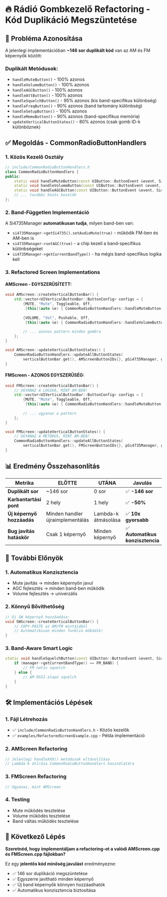 # 🔥 Rádió Gombkezelő Refactoring - Kód Duplikáció Megszüntetése

## 🎯 Probléma Azonosítása

A jelenlegi implementációban **~146 sor duplikált kód** van az AM és FM képernyők között:

### Duplikált Metódusok:
- `handleMuteButton()` - 100% azonos
- `handleVolumeButton()` - 100% azonos  
- `handleAGCButton()` - 100% azonos
- `handleAttButton()` - 100% azonos
- `handleSquelchButton()` - 95% azonos (kis band-specifikus különbség)
- `handleFreqButton()` - 90% azonos (band tartomány különbség)
- `handleSetupButton()` - 100% azonos
- `handleMemoButton()` - 90% azonos (band-specifikus memória)
- `updateVerticalButtonStates()` - 80% azonos (csak gomb ID-k különböznek)

## ✅ Megoldás - CommonRadioButtonHandlers

### 1. Közös Kezelő Osztály
```cpp
// include/CommonRadioButtonHandlers.h
class CommonRadioButtonHandlers {
public:
    static void handleMuteButton(const UIButton::ButtonEvent &event, Si4735Manager *manager);
    static void handleVolumeButton(const UIButton::ButtonEvent &event, Si4735Manager *manager);
    static void handleAGCButton(const UIButton::ButtonEvent &event, Si4735Manager *manager);
    // ... további közös kezelők
};
```

### 2. Band-Független Implementáció
A Si4735Manager **automatikusan tudja**, milyen band-ben van:
- `si4735Manager->getSi4735().setAudioMute(true)` - működik FM-ben és AM-ben is
- `si4735Manager->setAGC(true)` - a chip kezeli a band-specifikus különbségeket
- `si4735Manager->getCurrentBandType()` - ha mégis band-specifikus logika kell

### 3. Refactored Screen Implementations

#### AMScreen - EGYSZERŰSÍTETT:
```cpp
void AMScreen::createVerticalButtonBar() {
    std::vector<UIVerticalButtonBar::ButtonConfig> configs = {
        {MUTE, "Mute", Toggleable, Off, 
         [this](auto &e) { CommonRadioButtonHandlers::handleMuteButton(e, pSi4735Manager); }},
         
        {VOLUME, "Vol", Pushable, Off, 
         [this](auto &e) { CommonRadioButtonHandlers::handleVolumeButton(e, pSi4735Manager); }},
         
        // ... azonos pattern minden gombra
    };
}

void AMScreen::updateVerticalButtonStates() {
    CommonRadioButtonHandlers::updateAllButtonStates(
        verticalButtonBar.get(), AMScreenButtonIDs{}, pSi4735Manager, getManager());
}
```

#### FMScreen - AZONOS EGYSZERŰSÉG:
```cpp
void FMScreen::createVerticalButtonBar() {
    // UGYANAZ A LOGIKA, MINT AM-BEN!
    std::vector<UIVerticalButtonBar::ButtonConfig> configs = {
        {MUTE, "Mute", Toggleable, Off, 
         [this](auto &e) { CommonRadioButtonHandlers::handleMuteButton(e, pSi4735Manager); }},
         
        // ... ugyanaz a pattern
    };
}

void FMScreen::updateVerticalButtonStates() {
    // UGYANAZ A METÓDUS, MINT AM-BEN!
    CommonRadioButtonHandlers::updateAllButtonStates(
        verticalButtonBar.get(), FMScreenButtonIDs{}, pSi4735Manager, getManager());
}
```

## 📊 Eredmény Összehasonlítás

| Metrika | ELŐTTE | UTÁNA | Javulás |
|---------|--------|--------|---------|
| **Duplikált sor** | ~146 sor | 0 sor | ✅ **-146 sor** |
| **Karbantartási pont** | 2 hely | 1 hely | ✅ **-50%** |
| **Új képernyő hozzáadás** | Minden handler újraimplementálás | Lambda-k átmásolása | ✅ **10x gyorsabb** |
| **Bug javítás hatáskör** | Csak 1 képernyő | Minden képernyő | ✅ **Automatikus konzisztencia** |

## 🚀 További Előnyök

### 1. **Automatikus Konzisztencia**
- Mute javítás → minden képernyőn javul
- AGC fejlesztés → minden band-ben működik
- Volume fejlesztés → univerzális

### 2. **Könnyű Bővíthetőség**  
```cpp
// Új SW képernyő hozzáadása:
void SWScreen::createVerticalButtonBar() {
    // COPY-PASTE az AM/FM mintájából
    // Automatikusan minden funkció működik!
}
```

### 3. **Band-Aware Smart Logic**
```cpp
static void handleSquelchButton(const UIButton::ButtonEvent &event, Si4735Manager *manager) {
    if (manager->getCurrentBandType() == FM_BAND) {
        // FM natív squelch
    } else {
        // AM RSSI-alapú squelch  
    }
}
```

## 🛠️ Implementációs Lépések

### 1. Fájl Létrehozás
- ✅ `include/CommonRadioButtonHandlers.h` - Közös kezelők
- ✅ `examples/RefactoredScreenExample.cpp` - Példa implementáció

### 2. AMScreen Refactoring
```cpp
// Jelenlegi handleXXX() metódusok eltávolítása
// Lambda-k átírása CommonRadioButtonHandlers használatára
```

### 3. FMScreen Refactoring  
```cpp
// Ugyanaz, mint AMScreen
```

### 4. Testing
- Mute működés tesztelése
- Volume működés tesztelése  
- Band váltás működés tesztelése

## 🎯 Következő Lépés

**Szeretnéd, hogy implementáljam a refactoring-ot a valódi AMScreen.cpp és FMScreen.cpp fájlokban?**

Ez egy **jelentős kód minőség javulást** eredményezne:
- ✅ 146 sor duplikáció megszüntetése
- ✅ Egyszerre javítható minden képernyő  
- ✅ Új band képernyők könnyen hozzáadhatók
- ✅ Automatikus konzisztencia biztosítása
